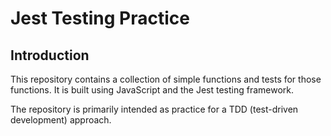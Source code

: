 # Jest Testing Practice

## Introduction

This repository contains a collection of simple functions and tests for those functions. It is built using JavaScript and the Jest testing framework.

The repository is primarily intended as practice for a TDD (test-driven development) approach.
